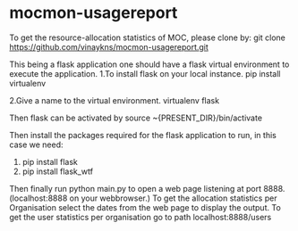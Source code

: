 # mocmon-usagereport
To get the resource-allocation statistics of MOC, please clone by:
git clone https://github.com/vinaykns/mocmon-usagereport.git

This being a flask application one should have a flask virtual environment to execute the application.
1.To install flask on your local instance.
  pip install virtualenv

2.Give a name to the virtual environment.
  virtualenv flask
  
Then flask can be activated by source ~{PRESENT_DIR}/bin/activate

Then install the packages required for the flask application to run, in this case we need:
1. pip install flask
2. pip install flask_wtf

Then finally run python main.py to open a web page listening at port 8888.(localhost:8888 on your webbrowser.)
To get the allocation statistics per Organisation select the dates from the web page to display the output.
To get the user statistics per organisation go to path localhost:8888/users 
